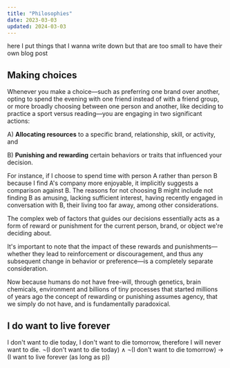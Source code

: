 ```yaml
---
title: "Philosophies"
date: 2023-03-03
updated: 2024-03-03
---
```


here I put things that I wanna write down but that are too small to have their own blog post

## Making choices

Whenever you make a choice—such as preferring one brand over another, opting to spend the evening with one friend
instead of with a friend group, or more broadly choosing between one person and another, like deciding to practice
a sport versus reading—you are engaging in two significant actions:

A) **Allocating resources** to a specific brand, relationship, skill, or activity, and

B) **Punishing and rewarding** certain behaviors or traits that influenced your decision.

For instance, if I choose to spend time with person A rather than person B because I find A's company more enjoyable, it implicitly suggests a comparison against B. The reasons for not choosing B might include not finding B as amusing, lacking sufficient interest, having recently engaged in conversation with B, their living too far away, among other considerations.

The complex web of factors that guides our decisions essentially acts as a form of reward or punishment for the current person, brand, or object we're deciding about.

It's important to note that the impact of these rewards and punishments—whether they lead to reinforcement or discouragement, and thus any subsequent change in behavior or preference—is a completely separate consideration.

Now because humans do not have free-will, through genetics, brain chemicals, environment and billions of tiny processes that started millions of years ago
the concept of rewarding or punishing assumes agency, that we simply do not have, and is fundamentally paradoxical.

## I do want to live forever

I don't want to die today, I don't want to die tomorrow, therefore I will never want to die.
¬(I don't want to die today) ∧ ¬(I don't want to die tomorrow) → (I want to live forever (as long as p))

<!-- ## the middle path

Just like not making a choice is also a choice,
a third choice is just another (a second) seccond choice, nothing sepcial -->
